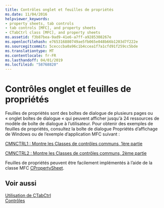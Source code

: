 ```yaml
---
title: Contrôles onglet et feuilles de propriétés
ms.date: 11/04/2016
helpviewer_keywords:
- property sheets, tab controls
- tab controls [MFC], and property sheets
- CTabCtrl class [MFC], and property sheets
ms.assetid: f3b87bea-9ad9-41e6-a7ff-a9285308267e
ms.openlocfilehash: e765316880749ae5fb065e048b66b1203d7f222e
ms.sourcegitcommit: 5cecccba0a96c1b4ccea1f7a1cfd91f259cc5bde
ms.translationtype: MT
ms.contentlocale: fr-FR
ms.lasthandoff: 04/01/2019
ms.locfileid: "58768820"
---
```

# <a name="tab-controls-and-property-sheets"></a>Contrôles onglet et feuilles de propriétés

Feuilles de propriétés sont des boîtes de dialogue de plusieurs pages ou « onglet boîtes de dialogue « qui peuvent afficher jusqu'à 24 ressources de modèle de boîte de dialogue à l’utilisateur. Pour obtenir des exemples de feuilles de propriétés, consultez la boîte de dialogue Propriétés d’affichage de Windows ou de l’exemple d’application MFC suivant :

[CMNCTRL1 : Montre les Classes de contrôles communs, 1ère partie](../overview/visual-cpp-samples.md)

[CMNCTRL2 : Montre les Classes de contrôles communs, 2ème partie](../overview/visual-cpp-samples.md)

Feuilles de propriétés peuvent être facilement implémentés à l’aide de la classe MFC [CPropertySheet](../mfc/reference/cpropertysheet-class.md).

## <a name="see-also"></a>Voir aussi

[Utilisation de CTabCtrl](../mfc/using-ctabctrl.md)<br/>
[Contrôles](../mfc/controls-mfc.md)
